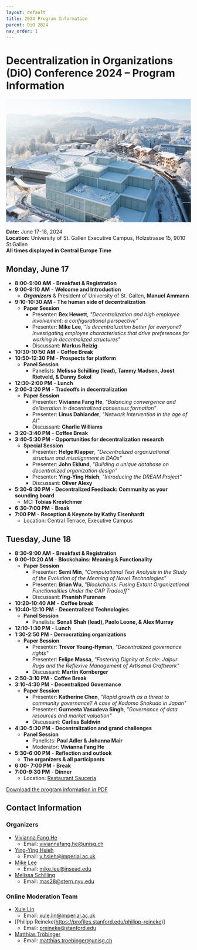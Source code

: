 ```yaml
---
layout: default
title: 2024 Program Information
parent: DiO 2024
nav_order: 1
---
```


# Decentralization in Organizations (DiO) Conference 2024 – Program Information

![DiO 2024](dio_2024_photos/dio_2024_1.jpeg)


**Date:** June 17-18, 2024  
**Location:** University of St. Gallen Executive Campus, Holzstrasse 15, 9010 St.Gallen  
**All times displayed in Central Europe Time**

## Monday, June 17

- **8:00-9:00 AM** - **Breakfast & Registration**
- **9:00-9:10 AM** - **Welcome and Introduction**
  - ***Organizers*** & President of University of St. Gallen, **Manuel Ammann**
- **9:10-10:30 AM** - **The human side of decentralization**
  - **Paper Session**
    - Presenter: **Bex Hewett**, *"Decentralization and high employee involvement: a configurational perspective"*
    - Presenter: **Mike Lee**, *"Is decentralization better for everyone? Investigating employee characteristics that drive preferences for working in decentralized structures"*
    - Discussant: **Markus Reizig**
- **10:30-10:50 AM** - **Coffee Break**
- **10:50-12:30 PM** - **Prospects for platform**
  - **Panel Session**
    - Panelists: **Melissa Schilling (lead), Tammy Madsen, Joost Rietveld, & Danny Sokol**
- **12:30-2:00 PM** - **Lunch**
- **2:00-3:20 PM** - **Tradeoffs in decentralization**
  - **Paper Session**
    - Presenter: **Vivianna Fang He**, *"Balancing convergence and deliberation in decentralized consensus formation"*
    - Presenter: **Linus Dahlander**, *"Network Intervention in the age of AI"*
    - Discussant: **Charlie Williams**
- **3:20-3:40 PM** - **Coffee Break**
- **3:40-5:30 PM** - **Opportunities for decentralization research**  
  - **Special Session**
    - Presenter: **Helge Klapper**, *"Decentralized organizational structure and misalignment in DAOs"*
    - Presenter: **John Eklund**, *"Building a unique database on decentralized organization design"*
    - Presenter: **Ying-Ying Hsieh**, *"Introducing the DREAM Project"*
    - Discussant: **Oliver Alexy**
- **5:30-6:30 PM** - **Decentralized Feedback: Community as your sounding board**  
  - MC: **Tobias Krestchmer**
- **6:30-7:00 PM** - **Break**
- **7:00 PM** - **Reception & Keynote by Kathy Eisenhardt**
  - Location: Central Terrace, Executive Campus

## Tuesday, June 18

- **8:30-9:00 AM** - **Breakfast & Registration**
- **9:00-10:20 AM** - **Blockchains: Meaning & Functionality**
  - **Paper Session**
    - Presenter: **Semi Min**, *"Computational Text Analysis in the Study of the Evolution of the Meaning of Novel Technologies"*
    - Presenter: **Brian Wu**, *"Blockchains: Fusing Extant Organizational Functionalities Under the CAP Tradeoff"*
    - Discussant: **Phanish Puranam**
- **10:20-10:40 AM** - **Coffee break**
- **10:40-12:10 PM** - **Decentralized Technologies**  
  - **Panel Session**
    - Panelists: **Sonali Shah (lead), Paolo Leone, & Alex Murray**
- **12:10-1:30 PM** - **Lunch**
- **1:30-2:50 PM** - **Democratizing organizations**
  - **Paper Session**
    - Presenter: **Trevor Young-Hyman**, *"Decentralized governance rights"*
    - Presenter: **Felipe Massa**, *"Fostering Dignity at Scale: Jaipur Rugs and the Reflexive Management of Artisanal Craftwork"*
    - Discussant: **Martin Kornberger**
- **2:50-3:10 PM** - **Coffee Break**
- **3:10-4:30 PM** - **Decentralized Governance**  
  - **Paper Session**
    - Presenter: **Katherine Chen**, *"Rapid growth as a threat to community governance? A case of Kodomo Shokudo in Japan"*
    - Presenter: **Gurneeta Vasudeva Singh**, *"Governance of data resources and market valuation"*
    - Discussant: **Carliss Baldwin**
- **4:30-5:30 PM** - **Decentralization and grand challenges**
  - **Panel Session**
    - Panelists: **Paul Adler & Johanna Mair**
    - Moderator: **Vivianna Fang He**
- **5:30-6:00 PM** - **Reflection and outlook**  
  - **The organizers & all participants**
- **6:00- 7:00 PM** - **Break**
- **7:00-9:30 PM** - **Dinner**  
  - Location: [Restaurant Sauceria](https://www.sauceria.ch/)

[Download the program information in PDF](/asset/DiO_Conference_Program_2024.pdf)

## Contact Information

### Organizers

- [Vivianna Fang He](https://www.viviannafanghe.com/)
  - Email: [viviannafang.he@unisg.ch](mailto:viviannafang.he@unisg.ch)
- [Ying-Ying Hsieh](https://www.imperial.ac.uk/people/y.hsieh)
  - Email: [y.hsieh@imperial.ac.uk](mailto:y.hsieh@imperial.ac.uk)
- [Mike Lee](https://www.michaelylee.co/bio)
  - Email: [mike.lee@insead.edu](mailto:mike.lee@insead.edu)
- [Melissa Schilling](https://www.stern.nyu.edu/faculty/bio/melissa-schilling)
  - Email: [mas28@stern.nyu.edu](mailto:mas28@stern.nyu.edu)

### Online Moderation Team

- [Xule Lin](https://www.linxule.com)
  - Email: [xule.lin@imperial.ac.uk](mailto:xule.lin@imperial.ac.uk)
- [Philipp Reineke(https://profiles.stanford.edu/philipp-reineke)]
  - Email: [preineke@stanford.edu](mailto:preineke@stanford.edu)
- [Matthias Tröbinger](https://www.matthiastroebinger.com/)
  - Email: [matthias.troebinger@unisg.ch](mailto:matthias.troebinger@unisg.ch)
